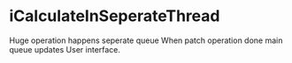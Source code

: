 # iCalculateInSeperateThread
Huge operation happens seperate queue When patch operation done main queue updates User interface.

